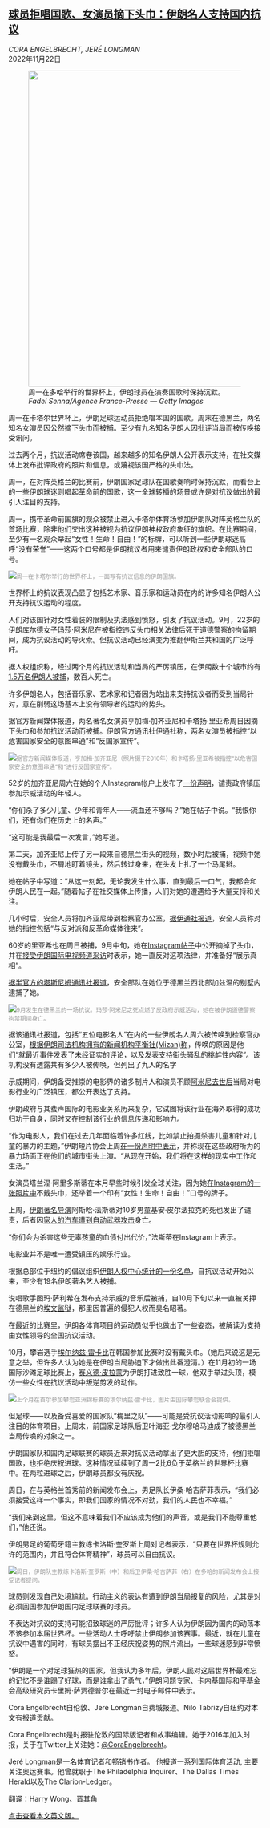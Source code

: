 <!--1669099023000-->
[球员拒唱国歌、女演员摘下头巾：伊朗名人支持国内抗议](https://cn.nytimes.com/culture/20221122/iran-protests-actresses-arrested/)
------

<address>CORA ENGELBRECHT, JERÉ LONGMAN</address><time pudate="2022-11-22 02:27:35" datetime="2022-11-22 02:27:35">2022年11月22日</time><figure><img src="https://images.weserv.nl/?url=static01.nyt.com/images/2022/11/21/world/21iran-protests-1add/21iran-protests-1add-master1050-v2.jpg" width="1050" height="631"><figcaption>周一在多哈举行的世界杯上，伊朗球员在演奏国歌时保持沉默。 <cite>Fadel Senna/Agence France-Presse — Getty Images</cite></figcaption></figure><section><p>周一在卡塔尔世界杯上，伊朗足球运动员拒绝唱本国的国歌。周末在德黑兰，两名知名女演员因公然摘下头巾而被捕。至少有九名知名伊朗人因批评当局而被传唤接受讯问。</p><p>过去两个月，抗议活动席卷该国，越来越多的知名伊朗人公开表示支持，在社交媒体上发布批评政府的照片和信息，或蔑视该国严格的头巾法。</p><p>周一，在对阵英格兰的比赛前，伊朗国家足球队在国歌奏响时保持沉默，而看台上的一些伊朗球迷则唱起革命前的国歌，这一全球转播的场景或许是对抗议做出的最引人注目的支持。</p><p>周一，携带革命前国旗的观众被禁止进入卡塔尔体育场参加伊朗队对阵英格兰队的首场比赛，除非他们交出这种被视为抗议伊朗神权政府象征的旗帜。在比赛期间，至少有一名观众举起“女性！生命！自由！”的标牌，可以听到一些伊朗球迷高呼“没有荣誉”——这两个口号都是伊朗抗议者用来谴责伊朗政权和安全部队的口号。</p><p><img src="https://images.weserv.nl/?url=static01.nyt.com/images/2022/11/21/world/21iran-protests-fans/merlin_217045365_46ff1f29-d160-462b-be5b-3220d4246624-master1050.jpg"><small style="color: #999;">周一在卡塔尔举行的世界杯上，一面写有抗议信息的伊朗国旗。</small></p><p>世界杯上的抗议表现凸显了包括艺术家、音乐家和运动员在内的许多知名伊朗人公开支持抗议运动的程度。</p><p>人们对该国针对女性着装的限制及执法感到愤怒，引发了抗议活动。9月，22岁的伊朗库尔德女子<a href="https://www.nytimes.com/2022/09/21/world/middleeast/iran-protests-mahsa-amini.html">玛莎·阿米尼</a>在被指控违反头巾相关法律后死于道德警察的拘留期间，成为抗议活动的导火索。但抗议活动已经演变为推翻伊斯兰共和国的广泛呼吁。</p><p>据人权组织称，经过两个月的抗议活动和当局的严厉镇压，在伊朗数十个城市约有<a rel="noopener noreferrer" target="_blank" href="https://www.amnesty.org.uk/press-releases/iran-sham-capital-trials-being-held-against-least-21-people-new-research">1.5万名伊朗人被捕</a>，数百人死亡。</p><p>许多伊朗名人，包括音乐家、艺术家和记者因为站出来支持抗议者而受到当局针对，意在削弱这场基本上没有领导者的运动的势头。</p><p>据官方新闻媒体报道，两名著名女演员亨加梅·加齐亚尼和卡塔扬·里亚希周日因摘下头巾和参加抗议活动而被捕。伊朗官方通讯社伊通社称，两名女演员被指控“以危害国家安全的意图串通”和“反国家宣传”。</p><p><img src="https://images.weserv.nl/?url=static01.nyt.com/images/2022/11/21/world/21iran-protests/21iran-protests-master1050.jpg"><small style="color: #999;">据官方新闻媒体报道，亨加梅·加齐亚尼（照片摄于2016年）和卡塔扬·里亚希被指控“以危害国家安全的意图串通”和“进行反国家宣传”。</small></p><p>52岁的加齐亚尼周六在她的个人Instagram帐户上发布了<a rel="noopener noreferrer" target="_blank" href="https://www.instagram.com/reel/ClD2aFnoWYg/">一份声明</a>，谴责政府镇压参加示威活动的年轻人。</p><p>“你们杀了多少儿童、少年和青年人——流血还不够吗？”她在帖子中说。“我恨你们，还有你们在历史上的名声。”</p><p>“这可能是我最后一次发言，”她写道。</p><p>第二天，加齐亚尼上传了另一段来自德黑兰街头的视频，数小时后被捕，视频中她没有戴头巾，不屑地盯着镜头，然后转过身来，在头发上扎了一个马尾辫。</p><p>她在帖子中写道：“从这一刻起，无论我发生什么事，直到最后一口气，我都会和伊朗人民在一起。”随着帖子在社交媒体上传播，人们对她的遭遇给予大量支持和关注。</p><p>几小时后，安全人员将加齐亚尼带到检察官办公室，<a rel="noopener noreferrer" target="_blank" href="https://www.irna.ir/news/84948681/%D9%87%D9%86%DA%AF%D8%A7%D9%85%D9%87-%D9%82%D8%A7%D8%B6%DB%8C%D8%A7%D9%86%DB%8C-%D8%A8%D8%A7%D8%B2%D8%AF%D8%A7%D8%B4%D8%AA-%D8%B4%D8%AF">据伊通社报道</a>，安全人员称对她的指控包括“与反对派和反革命媒体往来”。</p><p>60岁的里亚希也在周日被捕，9月中旬，她在<a rel="noopener noreferrer" target="_blank" href="https://www.instagram.com/p/CipXz4HsWgL/?utm_source=ig_web_copy_link">Instagram帖子</a>中公开摘掉了头巾，并在<a rel="noopener noreferrer" target="_blank" href="https://t.me/IranintlTV/138393">接受伊朗国际电视频道采访</a>时表示，她一直反对这项法律，并准备好“展示真相”。</p><p><a rel="noopener noreferrer" target="_blank" href="https://www.tasnimnews.com/fa/news/1401/08/29/2807405/%DA%A9%D8%AA%D8%A7%DB%8C%D9%88%D9%86-%D8%B1%DB%8C%D8%A7%D8%AD%DB%8C-%D8%A8%D8%A7%D8%B2%D8%AF%D8%A7%D8%B4%D8%AA-%D8%B4%D8%AF">据半官方的塔斯尼姆通讯社报道</a>，安全部队在她位于德黑兰西北部加兹温的别墅内逮捕了她。</p><p><img src="https://images.weserv.nl/?url=static01.nyt.com/images/2022/11/21/world/21iran-protests2/merlin_216472893_175a839b-ad02-41d2-8a2c-7f3418c0c345-master1050.jpg"><small style="color: #999;">9月发生在德黑兰的一场抗议。玛莎·阿米尼之死点燃了反政府示威活动，她在被伊朗道德警察拘禁期间身亡。</small></p><p>据该通讯社报道，包括“五位电影名人”在内的一些伊朗名人周六被传唤到检察官办公室，<a rel="noopener noreferrer" target="_blank" href="https://www.mizan.news/4520564/%d8%a7%d8%ad%d8%b6%d8%a7%d8%b1-%d8%a8%d8%b1%d8%ae%db%8c-%da%86%d9%87%d8%b1%d9%87-%d9%87%d8%a7-%d8%a8%d9%87-%d8%af%d8%a7%d8%af%d8%b3%d8%b1%d8%a7/">根据伊朗司法机构拥有的新闻机构平衡社(Mizan)称</a>，传唤的原因是他们“就最近事件发表了未经证实的评论，以及发表支持街头骚乱的挑衅性内容”。该机构没有透露共有多少人被传唤，但列出了九人的名字</p><p>示威期间，伊朗备受推崇的电影界的诸多制片人和演员不顾<a href="https://www.nytimes.com/2022/07/12/world/middleeast/iran-repression-dissidents-artists.html">阿米尼去世后</a>当局对电影行业的广泛镇压，都公开表达了支持。</p><p>伊朗政府与其蜚声国际的电影业关系历来复杂，它试图将该行业在海外取得的成功归功于自身，同时又在控制该行业的信息传递和影响力。</p><p>“作为电影人，我们在过去几年面临着许多红线，比如禁止拍摄杀害儿童和针对儿童的暴力的主题，”伊朗短片协会上周<a rel="noopener noreferrer" target="_blank" href="https://iranianshortfilm.com/%d9%85%d8%a7-%d9%87%d9%85-%db%8c%da%a9-%da%af%d8%a7%d9%85-%d8%a8%d9%87-%d9%be%db%8c%d8%b4-%d8%a8%d8%b1%d9%85%db%8c%d8%af%d8%a7%d8%b1%db%8c%d9%85/">在一份声明中表示</a>，并称现在这些政府所为的暴力场面正在他们的城市街头上演。“从现在开始，我们将在这样的现实中工作和生活。”</p><p>女演员塔兰涅·阿里多斯蒂在本月早些时候引发全球关注，因为她<a rel="noopener noreferrer" target="_blank" href="https://www.instagram.com/p/CkwBqrkraMU/">在Instagram的一张照片中</a>不戴头巾，还举着一个印有“女性！生命！自由！”口号的牌子。</p><p>上周，<a href="https://www.nytimes.com/2019/01/31/magazine/asghar-farhadis-iran-film.html">伊朗著名导演</a>阿斯哈·法斯蒂对10岁男童基安·皮尔法拉克的死也发出了谴责，后者因<a href="https://www.nytimes.com/2022/11/18/world/middleeast/iran-protests-khomeini-children.html">家人的汽车遭到自动武器攻击</a>身亡。</p><p>“你们会为杀害这些无辜孩童的血债付出代价，”法斯蒂在Instagram上表示。</p><p>电影业并不是唯一遭受镇压的娱乐行业。</p><p>根据总部位于纽约的倡议组织<a rel="noopener noreferrer" target="_blank" href="https://iranhumanrights.org/2022/11/beleaguered-yet-defiant-iranian-artists-persecuted-for-supporting-anti-state-protests/">伊朗人权中心统计的一份名单</a>，自抗议活动开始以来，至少有19名伊朗著名艺人被捕。</p><p>说唱歌手图玛·萨利希在发布支持示威的音乐后被捕，自10月下旬以来一直被关押在德黑兰的<a rel="noopener noreferrer" target="_blank" href="https://www.washingtonpost.com/world/2022/10/25/iran-evin-prison-fire-protests/?itid=lk_inline_manual_14">埃文监狱</a>，那里因普遍的侵犯人权而臭名昭著。</p><p>在最近的比赛里，伊朗各体育项目的运动员似乎也做出了一些姿态，被解读为支持由女性领导的全国抗议活动。</p><p>10月，攀岩选手<a href="https://www.nytimes.com/2022/10/19/world/middleeast/iran-climber-elnaz-rekabi.html">埃尔纳兹·雷卡比</a>在韩国参加比赛时没有戴头巾。（她后来说这是无意之举，但许多人认为她是在伊朗当局胁迫下才做出此番澄清。）在11月初的一场国际沙滩足球比赛上，<a rel="noopener noreferrer" target="_blank" href="https://www.youtube.com/watch?v=mBgi2kr4c9M">赛义德·皮拉蒙</a>为伊朗打进致胜一球，他双手举过头顶，模仿一些女性在抗议活动中叛逆剪发的动作。</p><p><img src="https://images.weserv.nl/?url=static01.nyt.com/images/2022/11/21/world/21iran-protests-add2/merlin_215077053_0c0f5f4b-a3fd-409f-933e-713284e39cdc-master1050.jpg"><small style="color: #999;">上个月在首尔参加攀岩亚洲锦标赛的埃尔纳兹·雷卡比，图片由国际攀岩联合会提供。</small></p><p>但足球——以及备受喜爱的国家队“梅里之队”——可能是受抗议活动影响的最引人注目的体育项目。上周末，前国家足球队后卫叶海亚·戈尔穆哈马迪成了被德黑兰当局传唤的对象之一。</p><p>伊朗国家队和国内足球联赛的球员近来对抗议活动拿出了更大胆的支持，他们拒唱国歌，也拒绝庆祝进球。这种情况延续到了周一2比6负于英格兰的世界杯比赛中。在两粒进球之后，伊朗球员都没有庆祝。</p><p>周日，在与英格兰首秀前的新闻发布会上，男足队长伊桑·哈吉萨菲表示，“我们必须接受这样一个事实，即我们国家的情况不对劲，我们的人民也不幸福。”</p><p>“我们来到这里，但这不意味着我们不应该成为他们的声音，或是我们不能尊重他们，”他还说。</p><p>伊朗男足的葡萄牙籍主教练卡洛斯·奎罗斯上周对记者表示，“只要在世界杯规则允许的范围内，并且符合体育精神”，球员可以自由抗议。</p><p><img src="https://images.weserv.nl/?url=static01.nyt.com/images/2022/11/21/world/21iran-protests-add3/merlin_216969555_c93a8c15-b7f2-4a05-99f8-10d5552963a3-master1050.jpg"><small style="color: #999;">周日，伊朗队主教练卡洛斯·奎罗斯（中）和后卫伊桑·哈吉萨菲（右）在多哈的新闻发布会上接受记者提问。</small></p><p>球员则发现自己处境尴尬。行动主义的表达有遭到伊朗当局报复的风险，尤其是对必须回国参加伊朗国内足球联赛的球员。</p><p>不表达对抗议的支持可能招致球迷的严厉批评；许多人认为伊朗因为国内的动荡本不该参加本届世界杯。一些活动人士呼吁禁止伊朗参加该赛事。最近，就在儿童在抗议中遇害的同时，有球员摆出不正经庆祝姿势的照片流出，一些球迷感到非常愤怒。</p><p>“伊朗是一个对足球狂热的国家，但我认为多年后，伊朗人民对这届世界杯最难忘的记忆不是谁踢了好球，而是谁拿出了勇气，”伊朗问题专家、卡内基国际和平基金会高级研究员卡里姆·萨贾德普尔在最近一封电子邮件中表示。</p></section><footer><p>Cora Engelbrecht自伦敦、Jeré Longman自费城报道。Nilo Tabrizy自纽约对本文有报道贡献。</p><p>Cora Engelbrecht是时报驻伦敦的国际版记者和故事编辑。她于2016年加入时报，关于在Twitter上关注她：<a rel="nofollow" target="_blank" href="https://twitter.com/CoraEngelbrecht">@CoraEngelbrecht</a>。</p><p>Jeré Longman是一名体育记者和畅销书作者。 他报道一系列国际体育活动, 主要关注奥运赛事。他曾就职于The Philadelphia Inquirer、The Dallas Times Herald以及The Clarion-Ledger。</p><p>翻译：Harry Wong、晋其角</p><p><a rel="nofollow" target="_blank" href="https://www.nytimes.com/2022/11/21/world/middleeast/iran-protests-actresses-arrested.html">点击查看本文英文版。</a></p></footer>
